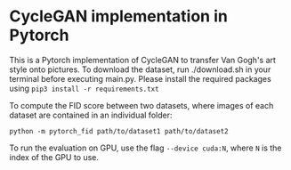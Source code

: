 # CycleGAN implementation in Pytorch

This is a Pytorch implementation of CycleGAN to transfer Van Gogh's art style onto pictures.
To download the dataset, run ./download.sh in your terminal before executing main.py. Please install the required packages using 
```pip3 install -r requirements.txt```

To compute the FID score between two datasets, where images of each dataset are contained in an individual folder:
```
python -m pytorch_fid path/to/dataset1 path/to/dataset2
```

To run the evaluation on GPU, use the flag `--device cuda:N`, where `N` is the index of the GPU to use.